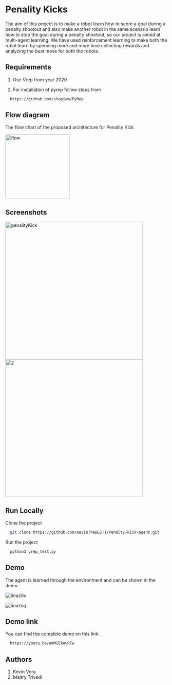 
# Penality Kicks

The aim of this project is to make a robot learn how to
score a goal during a penalty shootout and also make another
robot in the same scenario learn how to stop the goal during
a penalty shootout, so our project is aimed at multi-agent
learning. We have used reinforcement learning to make both
the robot learn by spending more and more time collecting
rewards and analyzing the best move for both the robots.


## Requirements

1. Use Vrep from year 2020

2. For installation of pyrep follow steps from


```bash
  https://github.com/stepjam/PyRep
```
## Flow diagram
The flow chart of the proposed architecture for Penality Kick

<img width="200" alt="flow" src="https://user-images.githubusercontent.com/74253717/133785953-8bfff763-b30e-4ab9-850d-b3469cf8e57d.PNG">

## Screenshots
<img width="428" alt="penalityKick" src="https://user-images.githubusercontent.com/74253717/133783530-315c15a7-00e8-44a5-9250-0c751694632b.PNG">
<img width="428" alt="2" src="https://user-images.githubusercontent.com/74253717/133784529-0a35c738-6bb7-4954-8238-4b3bdbb483f6.PNG">

  
## Run Locally

Clone the project

```bash
  git clone https://github.com/KevinTheBEST1/Penalty-kick-agent.git
```

Run the project

```bash
  python3 vrep_test.py 
```
  
## Demo
The agent is learned through the environment and can be shown in the demo.

![5naz0u](https://user-images.githubusercontent.com/74253717/133788943-75472d1c-3e7b-41bc-865f-cbc53b0e3955.gif)


![5nazsq](https://user-images.githubusercontent.com/74253717/133788967-39003c4e-96e6-4078-8b81-fdf51af1fdad.gif)

## Demo link
You can find the complete demo on this link:

```bash
  https://youtu.be/aWM2EkAvRFw
```

## Authors
1. Kevin Vora
2. Maitry Trivedi


  
